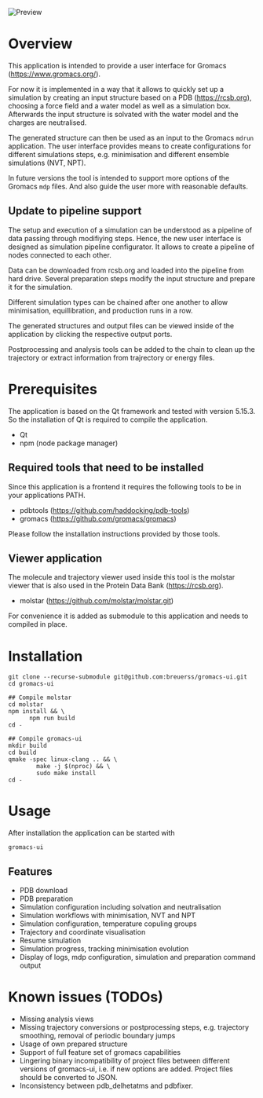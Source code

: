 ![Preview](docs/gromacs-ui-running-and-viewing-simulation.gif)

# Overview

This application is intended to provide a user interface for Gromacs
(https://www.gromacs.org/).

For now it is implemented in a way that it allows to quickly set up a
simulation by creating an input structure based on a PDB (https://rcsb.org),
choosing a force field and a water model as well as a simulation box.
Afterwards the input structure is solvated with the water model and
the charges are neutralised.

The generated structure can then be used as an input to the Gromacs
`mdrun` application. The user interface provides means to create
configurations for different simulations steps, e.g. minimisation and
different ensemble simulations (NVT, NPT).

In future versions the tool is intended to support more options of
the Gromacs `mdp` files. And also guide the user more with reasonable
defaults.

## Update to pipeline support

The setup and execution of a simulation can be understood as a pipeline of
data passing through modifiying steps. Hence, the new user interface is
designed as simulation pipeline configurator. It allows to create a pipeline
of nodes connected to each other.

Data can be downloaded from rcsb.org and loaded into the pipeline from
hard drive. Several preparation steps modify the input structure and prepare
it for the simulation.

Different simulation types can be chained after one another to allow minimisation,
equillibration, and production runs in a row.

The generated structures and output files can be viewed inside of the application
by clicking the respective output ports.

Postprocessing and analysis tools can be added to the chain to clean up
the trajectory or extract information from trajrectory or energy files.

# Prerequisites

The application is based on the Qt framework and tested with version 5.15.3.
So the installation of Qt is required to compile the application.

 - Qt
 - npm (node package manager)

## Required tools that need to be installed

Since this application is a frontend it requires the following
tools to be in your applications PATH.

 - pdbtools (https://github.com/haddocking/pdb-tools)
 - gromacs (https://github.com/gromacs/gromacs)

Please follow the installation instructions provided by those
tools.

## Viewer application

The molecule and trajectory viewer used inside this tool is
the molstar viewer that is also used in the Protein Data Bank (https://rcsb.org).

 - molstar (https://github.com/molstar/molstar.git)

For convenience it is added as submodule to this application and needs to
compiled in place.

# Installation

```
git clone --recurse-submodule git@github.com:breuerss/gromacs-ui.git
cd gromacs-ui

## Compile molstar
cd molstar
npm install && \
      npm run build
cd -

## Compile gromacs-ui
mkdir build
cd build
qmake -spec linux-clang .. && \
        make -j $(nproc) && \
        sudo make install
cd -
```

# Usage

After installation the application can be started with

```
gromacs-ui
```
## Features

- PDB download
- PDB preparation
- Simulation configuration including solvation and neutralisation
- Simulation workflows with minimisation, NVT and NPT
- Simulation configuration, temperature copuling groups
- Trajectory and coordinate visualisation
- Resume simulation
- Simulation progress, tracking minimisation evolution
- Display of logs, mdp configuration, simulation and preparation command output

# Known issues (TODOs)

- Missing analysis views
- Missing trajectory conversions or postprocessing steps, e.g.
trajectory smoothing, removal of periodic boundary jumps
- Usage of own prepared structure
- Support of full feature set of gromacs capabilities
- Lingering binary incompatibility of project files between different
versions of gromacs-ui, i.e. if new options are added. Project files
should be converted to JSON.
- Inconsistency between pdb_delhetatms and pdbfixer.
